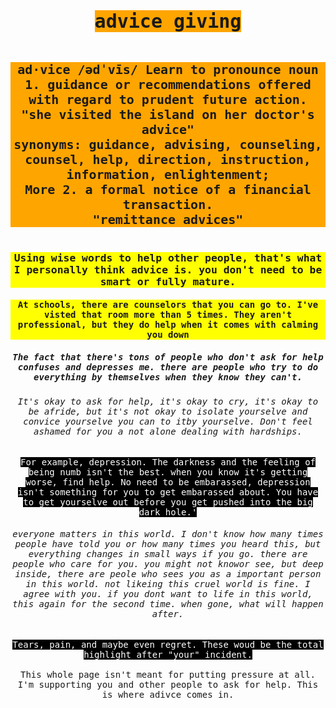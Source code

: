 <style>
  body {
  padding-top: 80px;
  text-align: center;
  font-family: monaco, monospace;
  background: white
  background-size: cover;
}
h1, h2 {
  display: inline-block;
  background: #fff;
}
h1 {
  font-size: 30px
}
h1, h2 {
  background: orange
}
h2 {
  font-size: 20px;
}
h3 {
  background: yellow
}
h4 {
  background: yellow
}
h7,h8{
  color: white
}
h7 {
  background: black
}
h8 {
  background: black
</style>
<html>
 <head>
   <title>advice</title>
 </head> 
 <body>
   <h1>advice giving</h1>
   <h2>ad·vice
/ədˈvīs/
 Learn to pronounce
noun
1.
guidance or recommendations offered with regard to prudent future action.
<br>
"she visited the island on her doctor's advice"
<br>
synonyms:  guidance, advising, counseling, counsel, help, direction, instruction, information, enlightenment;
<br>
More
2.
a formal notice of a financial transaction.
<br>
"remittance advices"</h2>
<h3>Using wise words to help other people, that's what I personally think advice is. you don't need to be smart or fully mature.</h3>
<h4>At schools, there are counselors that you can go to. I've visted that room more than 5 times. They aren't professional, but they do help when it comes with calming you down</h4>
<h5>The fact that there's tons of people who don't ask for help confuses and depresses me. there are people who try to do everything by themselves when they know they can't.</h5>
<h6>It's okay to ask for help, it's okay to cry, it's okay to be afride, but it's not okay to isolate yourselve and convice yourselve you can to itby yourselve. Don't feel ashamed for you a not alone dealing with hardships.</h6>
<h7>For example, depression. The darkness and the feeling of being numb isn't the best. when you know it's getting worse, find help. No need to be embarassed, depression isn't something for you to get embarassed about. You have to get yourselve out before you get pushed into the big dark hole.'</h7>
<h6>everyone matters in this world. I don't know how many times people have told you or how many times you heard this, but everything changes in small ways if you go. there are people who care for you. you might not knowor see, but deep inside, there are peole who sees you as a important person in this world. not likeing this cruel world is fine. I agree with you. if you dont want to life in this world, this again for the second time. when gone, what will happen after.</h6>
<h8>Tears, pain, and maybe even regret. These woud be the total highlight after "your" incident.</h8>
<br>
<br>
<h9>This whole page isn't meant for putting pressure at all. I'm supporting you and other people to ask for help. This is where adivce comes in.</h9>
</body>
</html>

